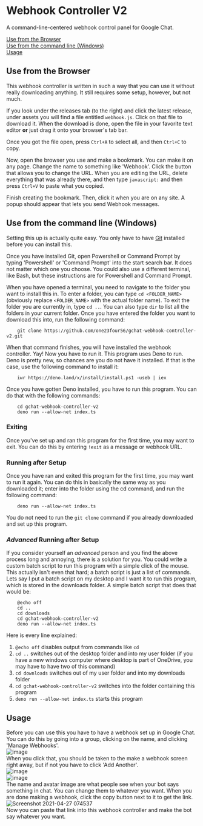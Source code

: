 # Webhook Controller V2

A command-line-centered webhook control panel for Google Chat. 

[Use from the Browser](#use-from-the-browser)  
[Use from the command line (Windows)](#use-from-the-command-line-windows)  
[Usage](#usage)

## Use from the Browser

This webhook controller is written in such a way that you can use it without really downloading anything. It still requires some setup, however, but not much.   

If you look under the releases tab (to the right) and click the latest release, under assets you will find a file entitled `webhook.js`. Click on that file to download it. When the download is done, open the file in your favorite text editor **or** just drag it onto your browser's tab bar. 

Once you got the file open, press `Ctrl+A` to select all, and then `Ctrl+C` to copy.  

Now, open the browser you use and make a bookmark. You can make it on any page. Change the name to something like 'Webhook'. Click the button that allows you to change the URL. When you are editing the URL, delete everything that was already there, and then type `javascript:` and then press `Ctrl+V` to paste what you copied.   

Finish creating the bookmark. Then, click it when you are on any site. A popup should appear that lets you send Webhook messages. 

## Use from the command line (Windows)

Setting this up is actually quite easy. You only have to have [Git](https://git-scm.com/downloads) installed before you can install this.  

Once you have installed Git, open Powershell or Command Prompt by typing 'Powershell' or 'Command Prompt' into the start search bar. It does not matter which one you choose. You could also use a different terminal, like Bash, but these instructions are for Powershell and Command Prompt.  

When you have opened a terminal, you need to navigate to the folder you want to install this in. To enter a folder, you can type  `cd <FOLDER_NAME>` (obviously replace `<FOLDER_NAME>` with the actual folder name). To exit the folder you are currently in, type `cd ..`. You can also type `dir` to list all the folders in your current folder. Once you have entered the folder you want to download this into, run the following command:

        git clone https://github.com/one23four56/gchat-webhook-controller-v2.git
        
When that command finishes, you will have installed the webhook controller. Yay! Now you have to run it. This program uses Deno to run. Deno is pretty new, so chances are you do not have it installed. If that is the case, use the following command to install it:

        iwr https://deno.land/x/install/install.ps1 -useb | iex

Once you have gotten Deno installed, you have to run this program. You can do that with the following commands:

        cd gchat-webhook-controller-v2
        deno run --allow-net index.ts

### Exiting 

Once you've set up and ran this program for the first time, you may want to exit. You can do this by entering `!exit` as a message or webhook URL. 

### Running after Setup

Once you have ran and exited this program for the first time, you may want to run it again. You can do this in basically the same way as you downloaded it; enter into the folder using the cd command, and run the following command: 

        deno run --allow-net index.ts

You do not need to run the `git clone` command if you already downloaded and set up this program. 

### *Advanced* Running after Setup 

If you consider yourself an *advanced* person and you find the above process long and annoying, there is a solution for you. You could write a custom batch script to run this program with a simple click of the mouse. This actually isn't even that hard; a batch script is just a list of commands. Lets say I put a batch script on my desktop and I want it to run this program, which is stored in the downloads folder. A simple batch script that does that would be:

        @echo off 
        cd ..
        cd downloads 
        cd gchat-webhook-controller-v2
        deno run --allow-net index.ts
        
Here is every line explained: 

1. `@echo off` disables output from commands like `cd`
2. `cd ..` switches out of the desktop folder and into my user folder (if you have a new windows computer where desktop is part of OneDrive, you may have to have two of this command)
3. `cd downloads` switches out of my user folder and into my downloads folder
4. `cd gchat-webhook-controller-v2` switches into the folder containing this program 
5. `deno run --allow-net index.ts` starts this program

## Usage 

Before you can use this you have to have a webhook set up in Google Chat. You can do this by going into a group, clicking on the name, and clicking 'Manage Webhooks'.   
![image](https://user-images.githubusercontent.com/72141247/116242575-a8103980-a72b-11eb-926d-c781c8901b41.png)   
When you click that, you should be taken to the make a webhook screen right away, but if not you have to click 'Add Another'.  
![image](https://user-images.githubusercontent.com/72141247/116243118-35538e00-a72c-11eb-88b7-9a2019d21046.png)   
![image](https://user-images.githubusercontent.com/72141247/116242874-f9b8c400-a72b-11eb-9b82-6435d2e16f8f.png)   
The name and avatar image are what people see when your bot says something in chat. You can change them to whatever you want. When you are done making a webhook, click the copy button next to it to get the link.    
![Screenshot 2021-04-27 074537](https://user-images.githubusercontent.com/72141247/116243702-d5a9b280-a72c-11eb-93ea-4ebbe8f1480f.png)   
Now you can paste that link into this webhook controller and make the bot say whatever you want. 
